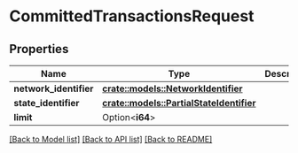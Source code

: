 # CommittedTransactionsRequest

## Properties

Name | Type | Description | Notes
------------ | ------------- | ------------- | -------------
**network_identifier** | [**crate::models::NetworkIdentifier**](NetworkIdentifier.md) |  | 
**state_identifier** | [**crate::models::PartialStateIdentifier**](PartialStateIdentifier.md) |  | 
**limit** | Option<**i64**> |  | [optional]

[[Back to Model list]](../README.md#documentation-for-models) [[Back to API list]](../README.md#documentation-for-api-endpoints) [[Back to README]](../README.md)


